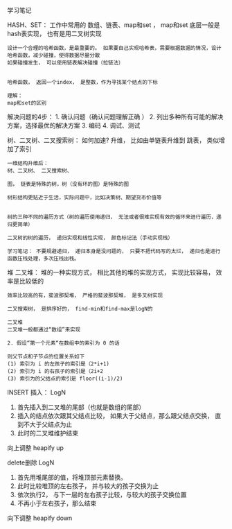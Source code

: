 学习笔记

HASH、SET：
	工作中常用的  数组、链表、map和set ， map和set 底层一般是hash表实现， 也有是用二叉树实现

	设计一个合理的哈希函数，是最重要的。 如果要自己实现哈希表，需要根据数据的情况，设计哈希函数，减少碰撞，使得数据尽量分散
	如果碰撞发生， 可以使用链表解决碰撞（拉链法）
	
	
	哈希函数， 返回一个index， 是整数，作为寻找某个结点的下标
	
	理解：
	map和set的区别


解决问题的4步：
	1. 确认问题（确认问题理解正确 ）
	2. 列出多种所有可能的解决方案，选择最优的解决方案
	3. 编码
	4. 调试、测试


树、二叉树、二叉搜索树：
	如何加速?
	 升维， 比如由单链表升维到 跳表， 类似增加了索引
	
	一维结构升维后：
	树、二叉树、 二叉搜索树、 
	
	图， 链表是特殊的树，树（没有环的图）是特殊的图
	
	树形结构更贴近于生活，实际问题中，比如决策树、期望货币价值等
	
	
	树的三种不同的遍历方式（树的遍历使用递归， 无法或者很难实现有效的循环来进行遍历，递归更简单）

	二叉树的树的遍历， 递归实现和线性实现， 颜色标记法（手动实现栈）
	
	学习笔记： 不要规避递归， 递归本身是没问题的， 只要不把代码写的太烂， 递归也是进行函数压栈处理，多次压栈出栈。

堆
	二叉堆： 堆的一种实现方式， 相比其他的堆的实现方式， 实现比较容易， 效率是比较低的
	
	效率比较高的有，斐波那契堆， 严格的斐波那契堆， 是多叉树实现
	
	二叉搜索树， 是排序好的， find-min和find-max是logN的
	
	二叉堆
	二叉堆一般都通过“数组”来实现
	
	2. 假设“第一个元素“在数组中的索引为 0 的话
	
	则父节点和子节点的位置关系如下
	(1) 索引为 i 的左孩子的索引是（2*i+1)    
	(2) 索引为 i 的右孩子的索引是（2i+2 
	(3) 索引为的父结点的索引是 floor((i-1)/2)
INSERT 插入：  LogN

1. 首先插入到二叉堆的尾部（也就是数组的尾部）
2. 插入的结点依次跟其父结点比较， 如果大于父结点，那么跟父结点交换， 直到不大于父结点为止
3. 此时的二叉堆维护结束

向上调整 heapify up


delete删除  LogN
1. 首先用堆尾部的值，将堆顶部元素替换。
2. 此时比较堆顶的左右孩子， 并与较大的孩子交换为止
3. 依次执行2， 与下一层的左右孩子比较，与较大的孩子交换位置
4. 不再小于左右孩子，那么结束

向下调整 heapify down